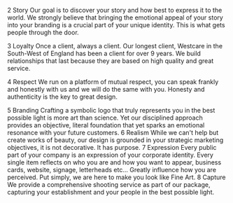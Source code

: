 2 Story
Our goal is to discover your story and how best to express it to the world. 
We strongly believe that bringing the emotional appeal of your story into your branding is a crucial part of your unique identity. This is what gets people through the door.

3 Loyalty
Once a client, always a client. 
Our longest client, Westcare in the South-West of England has been a client for over 9 years. We build relationships that last because they are based on high quality and great service.

4 Respect
We run on a platform of mutual respect, you can speak frankly and honestly with us and we will do the same with you. Honesty and authenticity is the key to great design.

5 Branding
Crafting a symbolic logo that truly represents you in the best possible light is more art than science. Yet our disciplined approach provides an objective, literal foundation that yet sparks an emotional resonance with your future customers.
6 Realism
While we can't help but create works of beauty, our design is grounded in your strategic marketing objectives, it is not decorative. It has purpose.
7 Expression
Every public part of your company is an expression of your corporate identity. Every single item reflects on who you are and how you want to appear, business cards, website, signage, letterheads etc... Greatly influence how you are perceived. 
Put simply, we are here to make you look like Fine Art.
8 Capture
We provide a comprehensive shooting service as part of our package, capturing your establishment and your people in the best possible light.